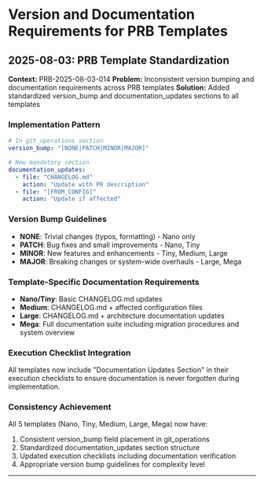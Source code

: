 # Version and Documentation Requirements for PRB Templates

## 2025-08-03: PRB Template Standardization
**Context:** PRB-2025-08-03-014
**Problem:** Inconsistent version bumping and documentation requirements across PRB templates
**Solution:** Added standardized version_bump and documentation_updates sections to all templates

### Implementation Pattern
```yaml
# In git_operations section
version_bump: "[NONE|PATCH|MINOR|MAJOR]"

# New mandatory section
documentation_updates:
  - file: "CHANGELOG.md"
    action: "Update with PR description"
  - file: "[FROM_CONFIG]"
    action: "Update if affected"
```

### Version Bump Guidelines
- **NONE**: Trivial changes (typos, formatting) - Nano only
- **PATCH**: Bug fixes and small improvements - Nano, Tiny
- **MINOR**: New features and enhancements - Tiny, Medium, Large
- **MAJOR**: Breaking changes or system-wide overhauls - Large, Mega

### Template-Specific Documentation Requirements
- **Nano/Tiny**: Basic CHANGELOG.md updates
- **Medium**: CHANGELOG.md + affected configuration files
- **Large**: CHANGELOG.md + architecture documentation updates
- **Mega**: Full documentation suite including migration procedures and system overview

### Execution Checklist Integration
All templates now include "Documentation Updates Section" in their execution checklists to ensure documentation is never forgotten during implementation.

### Consistency Achievement
All 5 templates (Nano, Tiny, Medium, Large, Mega) now have:
1. Consistent version_bump field placement in git_operations
2. Standardized documentation_updates section structure
3. Updated execution checklists including documentation verification
4. Appropriate version bump guidelines for complexity level

---